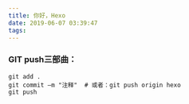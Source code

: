 ```yaml
---
title: 你好，Hexo
date: 2019-06-07 03:39:47
tags:
---
```






### GIT push三部曲：

```Git
git add .
git commit –m "注释"  # 或者：git push origin hexo
git push 
```

